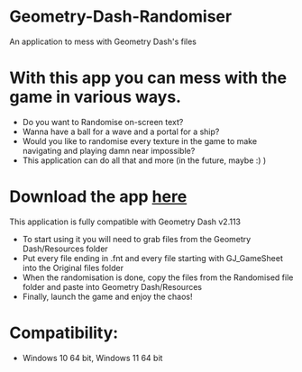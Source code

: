 # Geometry-Dash-Randomiser
An application to mess with Geometry Dash's files

# With this app you can mess with the game in various ways.

- Do you want to Randomise on-screen text?
- Wanna have a ball for a wave and a portal for a ship?
- Would you like to randomise every texture in the game to make navigating and playing damn near impossible?
- This application can do all that and more (in the future, maybe :) )

# Download the app [here](https://github.com/Hydrough2k2k/Geometry-Dash-Randomiser/releases/tag/Geometry_Dash)

This application is fully compatible with Geometry Dash v2.113
- To start using it you will need to grab files from the Geometry Dash/Resources folder
- Put every file ending in .fnt and every file starting with GJ_GameSheet into the Original files folder
- When the randomisation is done, copy the files from the Randomised file folder and paste into Geometry Dash/Resources
- Finally, launch the game and enjoy the chaos!

# Compatibility:

- Windows 10 64 bit, Windows 11 64 bit
